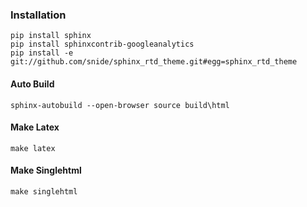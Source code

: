 ### Installation
    pip install sphinx
    pip install sphinxcontrib-googleanalytics
    pip install -e git://github.com/snide/sphinx_rtd_theme.git#egg=sphinx_rtd_theme

#### Auto Build
    sphinx-autobuild --open-browser source build\html


#### Make Latex
    make latex


#### Make Singlehtml
    make singlehtml